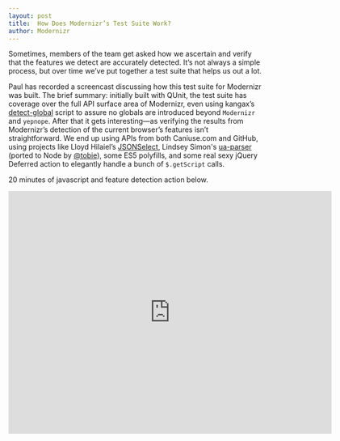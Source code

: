 ```yaml
---
layout: post
title:  How Does Modernizr’s Test Suite Work?
author: Modernizr
---
```


Sometimes, members of the team get asked how we ascertain and verify that the features we detect are accurately detected. It’s not always a simple process, but over time we’ve put together a test suite that helps us out a lot.

Paul has recorded a screencast discussing how this test suite for Modernizr was built. The brief summary: initially built with QUnit, the test suite has coverage over the full API surface area of Modernizr, even using kangax’s <a href="https://github.com/kangax/detect-global">detect-global</a> script to assure no globals are introduced beyond `Modernizr` and `yepnope`. After that it gets interesting—as verifying the results from Modernizr’s detection of the current browser’s features isn’t straightforward. We end up using APIs from both Caniuse.com and GitHub, using projects like Lloyd Hilaiel’s <a href="http://jsonselect.org/">JSONSelect</a>, Lindsey Simon's <a href="https://github.com/tobie/ua-parser">ua-parser</a> (ported to Node by <a href="http://twitter.com/tobie">@tobie</a>), some ES5 polyfills, and some real sexy jQuery Deferred action to elegantly handle a bunch of `$.getScript` calls.

20 minutes of javascript and feature detection action below.

<iframe title="Modernizr's test suite: Behind the Scenes" width="640" height="480" src="https://www.youtube.com/embed/Mbt6h1BFW8g?feature=player_embedded" frameborder="0" allowfullscreen></iframe>
